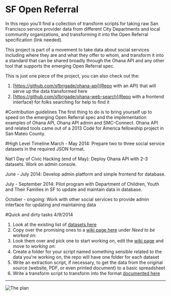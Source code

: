 SF Open Referral
=================================

In this repo you'll find a collection of transform scripts for taking raw San Francisco service provider data from different City Departments and local community organizations, and transforming it into the Open Referral specification (link needed).

This project is part of a movement to take data about social services including where they are and what they offer to whom, and transform it into a standard that can be shared broadly through the Ohana API and any other tool that supports the emerging Open Referral spec.

This is just one piece of the project, you can also check out the:
1. [https://github.com/sfbrigade/ohana-api](Repo with an API) that will serve up the data transformed here
2. [https://github.com/sfbrigade/ohana-web-search](Repo with a frontend interface) for folks searching for help to find it

#Contribution guidelines
The first thing to do is to bring yourself up to speed on the emerging Open Referral spec and the implementation examples of Ohana API, Ohana API admin and SMC-Connect. Ohana API and related tools came out of a 2013 Code for America fellowship project in San Mateo County.

#High Level Timeline
March - May 2014: Prepare two to three social service datasets in the required JSON format.

Nat'l Day of Civic Hacking (end of May): Deploy Ohana API with 2-3 datasets. Work on admin console.

June - July 2014: Develop admin platform and simple frontend for database.

July - September 2014: Pilot program with Department of Children, Youth and Their Families in SF to update and maintain data in database.

October - ongoing: Work with other social services to provide admin interface for updating and maintaining data

#Quick and dirty tasks 4/9/2014

1. Look at the existing list of [datasets here](https://docs.google.com/spreadsheet/ccc?key=0ArHmv-6U1drqdGxmNTFwdjl5ckZUZmhGNFNzVWp4c3c&usp=sharing)
2. Copy over the promising ones to a [wiki page here](https://github.com/sfbrigade/sf-openreferral-transform-scripts/wiki/Data-Sources) under *Need to be worked on:*
3. Look them over and pick one to start working on, edit the [wiki page](https://github.com/sfbrigade/sf-openreferral-transform-scripts/wiki/Data-Sources) and move to *working on:*
4. Create a folder for your script named something sensible related to the data you're working on, the repo will have one folder for each dataset
5. Write an extraction script, if necessary, to get the data from the original source (website, PDF, or even printed document) to a basic spreadsheet
6. Write a transform script to transform into the format [documented here](https://github.com/codeforamerica/ohana-api/wiki/Populating-the-Postgres-database-from-a-JSON-file)

---------------------------------------


![The plan](https://raw.githubusercontent.com/sfbrigade/sf-openreferral-transform-scripts/master/plan.png)

